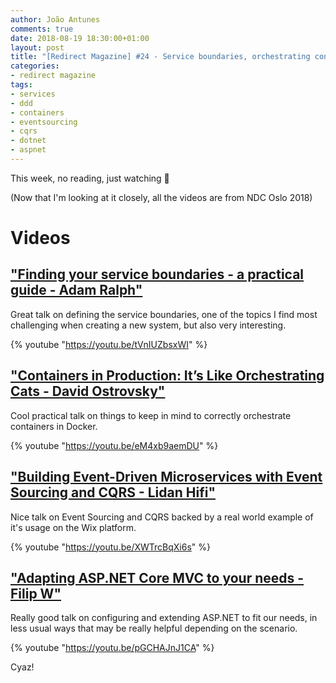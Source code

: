 ```yaml
---
author: João Antunes
comments: true
date: 2018-08-19 18:30:00+01:00
layout: post
title: "[Redirect Magazine] #24 - Service boundaries, orchestrating containers, event sourcing and CQRS, plus some ASP.NET Core less known features"
categories:
- redirect magazine
tags:
- services
- ddd
- containers
- eventsourcing
- cqrs
- dotnet
- aspnet
---
```


This week, no reading, just watching 🙂

(Now that I'm looking at it closely, all the videos are from NDC Oslo 2018)

# Videos
## ["Finding your service boundaries - a practical guide - Adam Ralph"](https://youtu.be/tVnIUZbsxWI)
Great talk on defining the service boundaries, one of the topics I find most challenging when creating a new system, but also very interesting.

{% youtube "https://youtu.be/tVnIUZbsxWI" %}
<br/>
## ["Containers in Production: It’s Like Orchestrating Cats - David Ostrovsky"](https://youtu.be/eM4xb9aemDU)
Cool practical talk on things to keep in mind to correctly orchestrate containers in Docker.

{% youtube "https://youtu.be/eM4xb9aemDU" %}
<br/>
## ["Building Event-Driven Microservices with Event Sourcing and CQRS - Lidan Hifi"](https://youtu.be/XWTrcBqXi6s)
Nice talk on Event Sourcing and CQRS backed by a real world example of it's usage on the Wix platform.

{% youtube "https://youtu.be/XWTrcBqXi6s" %}
<br/>
## ["Adapting ASP.NET Core MVC to your needs - Filip W"](https://youtu.be/pGCHAJnJ1CA)
Really good talk on configuring and extending ASP.NET to fit our needs, in less usual ways that may be really helpful depending on the scenario.

{% youtube "https://youtu.be/pGCHAJnJ1CA" %}
<br/>

Cyaz!